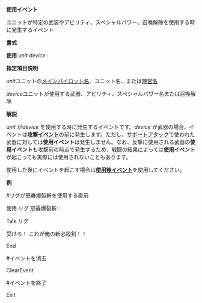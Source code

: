**使用イベント**

ユニットが特定の武装やアビリティ、スペシャルパワー、召喚解除を使用する時に発生するイベント

**書式**

**使用** *unit device* :

**指定項目説明**

*unit*ユニットの[メインパイロット名](メインパイロット名)、ユニット名、または[陣営名](陣営名)

*device*ユニットが使用する武器、アビリティ、スペシャルパワー名または召喚解除

**解説**

*unit* が*device* を使用する時に発生するイベントです。*device* が武器の場合、イベントは[**攻撃イベント**](攻撃イベント)の前に発生します。ただし、[サポートアタック](サポートアタック)で使われた武器に対しては**使用イベント**は発生しません。なお、反撃に使用される武器の**使用イベント**も攻撃前の時点で発生するため、戦闘の結果によっては**使用イベント**が起こっても実際には使用されないこともあります。

使用した後にイベントを起こす場合は[**使用後イベント**](使用後イベント)を使用してください。

**例**

#リグが怒轟爆裂斬を使用する直前

使用 リグ 怒轟爆裂斬:

Talk リグ

受けろ！ これが俺の新必殺剣！！

End

#イベントを消去

ClearEvent

#イベントを終了

Exit
